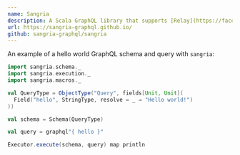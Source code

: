 ```yaml
---
name: Sangria
description: A Scala GraphQL library that supports [Relay](https://facebook.github.io/relay/).
url: https://sangria-graphql.github.io/
github: sangria-graphql/sangria
---
```


An example of a hello world GraphQL schema and query with `sangria`:
```scala
import sangria.schema._
import sangria.execution._
import sangria.macros._

val QueryType = ObjectType("Query", fields[Unit, Unit](
  Field("hello", StringType, resolve = _ ⇒ "Hello world!")
))

val schema = Schema(QueryType)

val query = graphql"{ hello }"

Executor.execute(schema, query) map println
```
